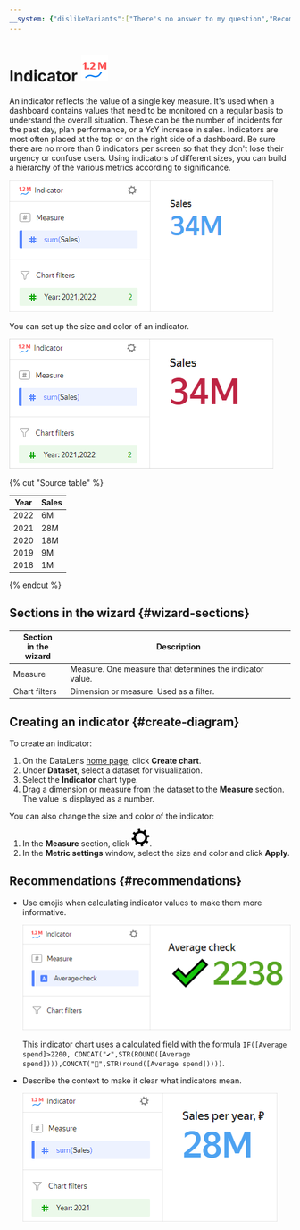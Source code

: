 ```yaml
---
__system: {"dislikeVariants":["There's no answer to my question","Recommendations aren't helpful","Content does not match the title","Other"]}
---
```

# Indicator ![](../../_assets/datalens/indicator.svg)

An indicator reflects the value of a single key measure. It's used when a dashboard contains values that need to be monitored on a regular basis to understand the overall situation. These can be the number of incidents for the past day, plan performance, or a YoY increase in sales. Indicators are most often placed at the top or on the right side of a dashboard. Be sure there are no more than 6 indicators per screen so that they don't lose their urgency or confuse users. Using indicators of different sizes, you can build a hierarchy of the various metrics according to significance.

![indicator-chart](../../_assets/datalens/visualization-ref/indicator-chart/indicator-chart.png)

You can set up the size and color of an indicator.

![indicator-chart-red](../../_assets/datalens/visualization-ref/indicator-chart/indicator-chart-red.png)

{% cut "Source table" %}

| Year | Sales |
-----|---------| 
| 2022 | 6M |
| 2021 | 28M |
| 2020 | 18M |
| 2019 | 9M |
| 2018 | 1M |

{% endcut %}

## Sections in the wizard {#wizard-sections}

| Section<br/> in the wizard | Description |
----- | ----
| Measure | Measure. One measure that determines the indicator value. |
| Chart filters | Dimension or measure. Used as a filter. |

## Creating an indicator {#create-diagram}

To create an indicator:

1. On the DataLens [home page](https://datalens.yandex.com), click **Create chart**.
1. Under **Dataset**, select a dataset for visualization.
1. Select the **Indicator** chart type.
1. Drag a dimension or measure from the dataset to the **Measure** section. The value is displayed as a number.

You can also change the size and color of the indicator:

1. In the **Measure** section, click ![](../../_assets/datalens/gear.svg).
1. In the **Metric settings** window, select the size and color and click **Apply**.

## Recommendations {#recommendations}

* Use emojis when calculating indicator values to make them more informative.

  ![indicator-chart-emoji](../../_assets/datalens/visualization-ref/indicator-chart/indicator-chart-emoji.png)

  This indicator chart uses a calculated field with the formula `IF([Average spend]>2200, CONCAT("✔️",STR(ROUND([Average spend]))),CONCAT("🔻",STR(round([Average spend]))))`.

* Describe the context to make it clear what indicators mean.

  ![indicator-chart-context](../../_assets/datalens/visualization-ref/indicator-chart/indicator-chart-context.png)
